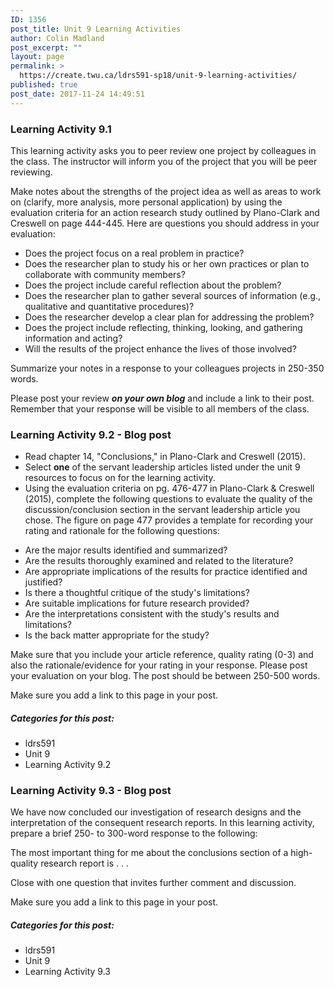 ```yaml
---
ID: 1356
post_title: Unit 9 Learning Activities
author: Colin Madland
post_excerpt: ""
layout: page
permalink: >
  https://create.twu.ca/ldrs591-sp18/unit-9-learning-activities/
published: true
post_date: 2017-11-24 14:49:51
---
```

<h3>Learning Activity 9.1</h3>

This learning activity asks you to peer review one project by colleagues in the class. The instructor will inform you of the project that you will be peer reviewing.

Make notes about the strengths of the project idea as well as areas to work on (clarify, more analysis, more personal application) by using the evaluation criteria for an action research study outlined by Plano-Clark and Creswell on page 444-445. Here are questions you should address in your evaluation:

<ul>
<li>Does the project focus on a real problem in practice?</li>
<li>Does the researcher plan to study his or her own practices or plan to collaborate with community members?</li>
<li>Does the project include careful reflection about the problem?</li>
<li>Does the researcher plan to gather several sources of information (e.g., qualitative and quantitative procedures)?</li>
<li>Does the researcher develop a clear plan for addressing the problem?</li>
<li>Does the project include reflecting, thinking, looking, and gathering information and acting?</li>
<li>Will the results of the project enhance the lives of those involved?</li>
</ul>

Summarize your notes in a response to your colleagues projects in 250-350 words.

Please post your review <strong><em>on your own blog</em></strong> and include a link to their post. Remember that your response will be visible to all members of the class.

<h3>Learning Activity 9.2 - Blog post</h3>

<ul>
<li>Read chapter 14, "Conclusions," in Plano-Clark and Creswell (2015).</li>
<li>Select <strong>one</strong> of the servant leadership articles listed under the unit 9 resources to focus on for the learning activity.</li>
<li>Using the evaluation criteria on pg. 476-477 in Plano-Clark &amp; Creswell (2015), complete the following questions to evaluate the quality of the discussion/conclusion section in the servant leadership article you chose. The figure on page 477 provides a template for recording your rating and rationale for the following questions:</li>
</ul>

<ul>
    <li>Are the major results identified and summarized?</li>
    <li>Are the results thoroughly examined and related to the literature?</li>
    <li>Are appropriate implications of the results for practice identified and justified?</li>
    <li>Is there a thoughtful critique of the study's limitations?</li>
    <li>Are suitable implications for future research provided?</li>
    <li>Are the interpretations consistent with the study's results and limitations?</li>
    <li>Is the back matter appropriate for the study?</li>
</ul>

Make sure that you include your article reference, quality rating (0-3) and also the rationale/evidence for your rating in your response. Please post your evaluation on your blog. The post should be between 250-500 words.

Make sure you add a link to this page in your post.

<h5>Categories for this post:</h5>

<ul>
<li>ldrs591</li>
<li>Unit 9</li>
<li>Learning Activity 9.2</li>
</ul>

<h3>Learning Activity 9.3 - Blog post</h3>

We have now concluded our investigation of research designs and the interpretation of the consequent research reports. In this learning activity, prepare a brief 250- to 300-word response to the following:

The most important thing for me about the conclusions section of a high-quality research report is . . .

Close with one question that invites further comment and discussion.

Make sure you add a link to this page in your post.

<h5>Categories for this post:</h5>

<ul>
<li>ldrs591</li>
<li>Unit 9</li>
<li>Learning Activity 9.3</li>
</ul>

&nbsp;